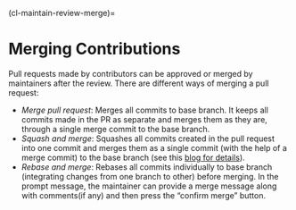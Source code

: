 (cl-maintain-review-merge)=
# Merging Contributions
Pull requests made by contributors can be approved or merged by maintainers after the review.
There are different ways of merging a pull request:
- *Merge pull request*: Merges all commits to base branch.
It keeps all commits made in the PR as separate and merges them as they are, through a single merge commit to the base branch.
- *Squash and merge*: Squashes all commits created in the pull request into one commit and merges them as a single commit (with the help of a merge commit) to the base branch (see this [blog for details](https://github.blog/2016-04-01-squash-your-commits/)).
- *Rebase and merge*: Rebases all commits individually to base branch (integrating changes from one branch to other) before merging.
In the prompt message, the maintainer can provide a merge message along with comments(if any) and then press the “confirm merge” button.
